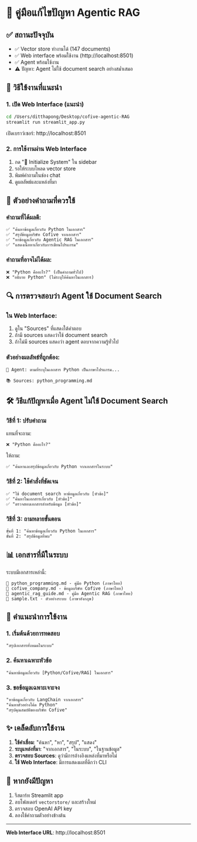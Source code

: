 # 🔧 คู่มือแก้ไขปัญหา Agentic RAG

## ✅ สถานะปัจจุบัน
- ✅ Vector store ทำงานได้ (147 documents)
- ✅ Web interface พร้อมใช้งาน (http://localhost:8501)  
- ✅ Agent พร้อมใช้งาน
- ⚠️ ปัญหา: Agent ไม่ใช้ document search อย่างสม่ำเสมอ

## 🚀 วิธีใช้งานที่แนะนำ

### 1. เปิด Web Interface (แนะนำ)
```bash
cd /Users/ditthapong/Desktop/cofive-agentic-RAG
streamlit run streamlit_app.py
```
เปิดเบราว์เซอร์: http://localhost:8501

### 2. การใช้งานผ่าน Web Interface
1. กด "🚀 Initialize System" ใน sidebar
2. รอให้ระบบโหลด vector store 
3. พิมพ์คำถามในช่อง chat
4. ดูผลลัพธ์และแหล่งที่มา

## 💬 ตัวอย่างคำถามที่ควรใช้

### คำถามที่ได้ผลดี:
```
✅ "ค้นหาข้อมูลเกี่ยวกับ Python ในเอกสาร"
✅ "สรุปข้อมูลบริษัท Cofive จากเอกสาร"
✅ "หาข้อมูลเกี่ยวกับ Agentic RAG ในเอกสาร"
✅ "แสดงเนื้อหาเกี่ยวกับการเขียนโปรแกรม"
```

### คำถามที่อาจไม่ได้ผล:
```
❌ "Python คืออะไร?" (เป็นคำถามทั่วไป)
❌ "อธิบาย Python" (ไม่ระบุให้ค้นหาในเอกสาร)
```

## 🔍 การตรวจสอบว่า Agent ใช้ Document Search

### ใน Web Interface:
1. ดูใน "Sources" ที่แสดงใต้คำตอบ
2. ถ้ามี sources แสดงว่าใช้ document search
3. ถ้าไม่มี sources แสดงว่า agent ตอบจากความรู้ทั่วไป

### ตัวอย่างผลลัพธ์ที่ถูกต้อง:
```
🤖 Agent: ตามที่ระบุในเอกสาร Python เป็นภาษาโปรแกรม...

📚 Sources: python_programming.md
```

## 🛠️ วิธีแก้ปัญหาเมื่อ Agent ไม่ใช้ Document Search

### วิธีที่ 1: ปรับคำถาม
แทนที่จะถาม:
```
❌ "Python คืออะไร?"
```
ให้ถาม:
```
✅ "ค้นหาและสรุปข้อมูลเกี่ยวกับ Python จากเอกสารในระบบ"
```

### วิธีที่ 2: ใช้คำสั่งที่ชัดเจน
```
✅ "ใช้ document search หาข้อมูลเกี่ยวกับ [หัวข้อ]"
✅ "ค้นหาในเอกสารเกี่ยวกับ [หัวข้อ]"
✅ "ตรวจสอบเอกสารสำหรับข้อมูล [หัวข้อ]"
```

### วิธีที่ 3: ถามหลายขั้นตอน
```
ขั้นที่ 1: "ค้นหาข้อมูลเกี่ยวกับ Python ในเอกสาร"
ขั้นที่ 2: "สรุปข้อมูลที่พบ"
```

## 📊 เอกสารที่มีในระบบ

ระบบมีเอกสารเหล่านี้:
```
📄 python_programming.md - คู่มือ Python (ภาษาไทย)
📄 cofive_company.md - ข้อมูลบริษัท Cofive (ภาษาไทย)  
📄 agentic_rag_guide.md - คู่มือ Agentic RAG (ภาษาไทย)
📄 sample.txt - ตัวอย่างระบบ (ภาษาอังกฤษ)
```

## 🎯 คำแนะนำการใช้งาน

### 1. เริ่มต้นด้วยการทดสอบ
```
"สรุปเอกสารทั้งหมดในระบบ"
```

### 2. ค้นหาเฉพาะหัวข้อ
```
"ค้นหาข้อมูลเกี่ยวกับ [Python/Cofive/RAG] ในเอกสาร"
```

### 3. ขอข้อมูลเฉพาะเจาะจง
```
"หาข้อมูลเกี่ยวกับ LangChain จากเอกสาร"
"ค้นหาตัวอย่างโค้ด Python"
"สรุปคุณสมบัติของบริษัท Cofive"
```

## ✨ เคล็ดลับการใช้งาน

1. **ใช้คำเชื่อม**: "ค้นหา", "หา", "สรุป", "แสดง"
2. **ระบุแหล่งที่มา**: "จากเอกสาร", "ในระบบ", "ในฐานข้อมูล"
3. **ตรวจสอบ Sources**: ดูว่ามีการอ้างอิงแหล่งที่มาหรือไม่
4. **ใช้ Web Interface**: มีการแสดงผลที่ดีกว่า CLI

## 🚨 หากยังมีปัญหา

1. รีสตาร์ท Streamlit app
2. ลบโฟลเดอร์ `vectorstore/` และสร้างใหม่
3. ตรวจสอบ OpenAI API key
4. ลองใช้คำถามตัวอย่างข้างต้น

---
**Web Interface URL**: http://localhost:8501
